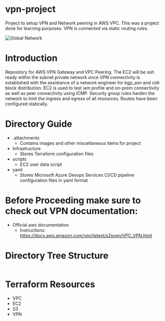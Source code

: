 # vpn-project
Project to setup VPN and Network peering in AWS VPC. This was a project done for learning purposes. VPN is connected via static routing rules.

<!-- Logos -->
![Global Network](/.attachments/network.gif)

<!-- Intro -->
# Introduction
Repository for AWS VPN Gateway and VPC Peering. The EC2 will be ssh ready within the subnet private network once VPN connectivity is established with the assistance of a network engineer for bgp_asn and cidr block distribution. EC2 is used to test iam profile and on-prem connectivity as well as peer connectivity using ICMP. Security group rules harden the network to limit the ingress and egress of all resources. Routes have been configured statically.

<!-- Dir Summary -->
# Directory Guide
* .attachments
  * Contains images and other miscellaneous items for project
* Infrastructure
    * Stores Terraform configuration files
* scripts
  * EC2 user data script
* yaml
    * Stores Microsoft Azure Devops Services CI/CD pipeline configuration files in yaml format

# Before Proceeding make sure to check out VPN documentation:
* Official aws documentation
  * Instructions: https://docs.aws.amazon.com/vpn/latest/s2svpn/VPC_VPN.html

<!-- Dir Tree Structure -->
# Directory Tree Structure

```
```

# Terraform Resources
* VPC
* EC2
* S3
* VPN